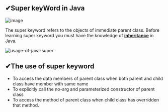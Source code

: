 ## ✔Super keyWord in Java
![image](https://user-images.githubusercontent.com/67740644/141668967-f51cc966-6501-4394-be87-eacd4b7173c0.png)

The super keyword refers to the objects of immediate parent class. Before learning super keyword you must have the knowledge of [**inheritance**](https://github.com/KanakamSasikalyan/Java-OOPs/tree/main/Inheritance) in Java.

![usage-of-java-super](https://user-images.githubusercontent.com/67740644/141668277-c8efc384-cff0-40d8-9591-926b91c272e7.jpg)

## ✔The use of super keyword
- To access the data members of parent class when both parent and child class have member with same name
- To explicitly call the no-arg and parameterized constructor of parent class
- To access the method of parent class when child class has overridden that method.

